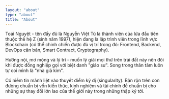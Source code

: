```yaml
---
layout: "about"
type: "about"
title: "About"
---
```

Toái Nguyệt - tên đầy đủ là Nguyễn Việt Tú là thành viên của lứa đầu tiên thuộc thế hệ Z (sinh năm 1997), hiện đang là lập trình viên trong lĩnh vực Blockchain (có thể chinh chiến được đủ vị trí trong đó: Frontend, Backend, DevOps căn bản, Smart Contract, Cryptography).

Hướng nội, mơ mộng và lý trí - muốn lý giải mọi thứ trên trái đất này nên đôi khi được đồng nghiệp gọi với biệt danh "giáo sư". Song trong thân tâm luôn tự coi mình là "nhà giả kim".

Có niềm tin mãnh liệt vào thuyết điểm kỳ dị (singularity). Bận rộn trên con đường chuẩn bị vốn kiến thức, kinh nghiệm và tài chính để chuẩn bị cho những sự thay đổi lớn lao của thế giới này trong những thập ký tới.
